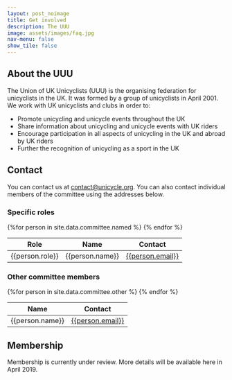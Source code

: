 ```yaml
---
layout: post_noimage
title: Get involved
description: The UUU
image: assets/images/faq.jpg
nav-menu: false
show_tile: false
---
```

## About the UUU

The Union of UK Unicyclists (UUU) is the organising federation for unicyclists in the UK. It was formed by a group of
unicyclists in April 2001. We work with UK unicyclists and clubs in order to:

* Promote unicycling and unicycle events throughout the UK
* Share information about unicycling and unicycle events with UK riders
* Encourage participation in all aspects of unicycling in the UK and abroad by UK riders
* Further the recognition of unicycling as a sport in the UK

## Contact

You can contact us at [contact@unicycle.org](mailto:contact@unicycle.org.uk). You can also contact individual members of the committee using the addresses below.

### Specific roles

<table>
  <thead>
    <tr>
      <th>Role</th>
      <th>Name</th>
      <th>Contact</th>
    </tr>
  </thead>
{%for person in site.data.committee.named %}
  <tr>
    <td>{{person.role}}</td>
    <td>{{person.name}}</td>
    <td><a href="mailto:{{person.email}}">{{person.email}}</a></td>
  </tr>
{% endfor %}
</table>

### Other committee members
<table>
  <thead>
    <tr>
      <th>Name</th>
      <th>Contact</th>
    </tr>
  </thead>
{%for person in site.data.committee.other %}
  <tr>
    <td>{{person.name}}</td>
    <td><a href="mailto:{{person.email}}">{{person.email}}</a></td>
  </tr>
{% endfor %}
</table>


## Membership

Membership is currently under review. More details will be available here in April 2019.
